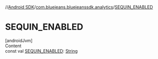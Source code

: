 //[Android SDK](../../index.md)/[com.bluejeans.bluejeanssdk.analytics](index.md)/[SEQUIN_ENABLED](-s-e-q-u-i-n_-e-n-a-b-l-e-d.md)



# SEQUIN_ENABLED  
[androidJvm]  
Content  
const val [SEQUIN_ENABLED](-s-e-q-u-i-n_-e-n-a-b-l-e-d.md): [String](https://kotlinlang.org/api/latest/jvm/stdlib/kotlin/-string/index.html)  



